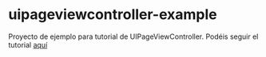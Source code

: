 # uipageviewcontroller-example

Proyecto de ejemplo para tutorial de UIPageViewController. Podéis seguir el tutorial [aquí](http://wp.me/p5mF18-19)
